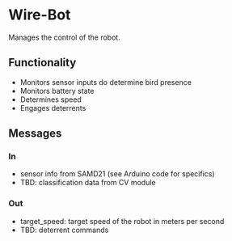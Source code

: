 # Wire-Bot

Manages the control of the robot.
## Functionality
* Monitors sensor inputs do determine bird presence
* Monitors battery state
* Determines speed
* Engages deterrents

## Messages
### In
* sensor info from SAMD21 (see Arduino code for specifics)
* TBD: classification data from CV module

### Out
* target_speed: target speed of the robot in meters per second
* TBD: deterrent commands